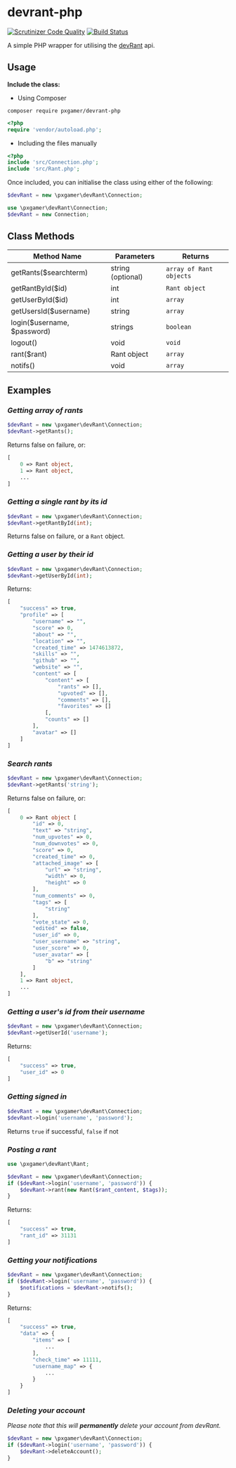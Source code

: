 # devrant-php

[![Scrutinizer Code Quality](https://scrutinizer-ci.com/g/PXgamer/devrant-php/badges/quality-score.png?b=master)](https://scrutinizer-ci.com/g/PXgamer/devrant-php/?branch=master) [![Build Status](https://travis-ci.org/PXgamer/devrant-php.svg?branch=master)](https://travis-ci.org/PXgamer/devrant-php)

A simple PHP wrapper for utilising the [devRant](https://devrant.io) api.

## Usage

__Include the class:__
- Using Composer

`composer require pxgamer/devrant-php`
```php
<?php
require 'vendor/autoload.php';
```

- Including the files manually
```php
<?php
include 'src/Connection.php';
include 'src/Rant.php';
```

Once included, you can initialise the class using either of the following:
```php
$devRant = new \pxgamer\devRant\Connection;
```
```php
use \pxgamer\devRant\Connection;
$devRant = new Connection;
```

## Class Methods

Method Name           | Parameters | Returns
--------------------- | ---------- | -------
getRants($searchterm) | string (optional) | `array of Rant objects`
getRantById($id)      | int        | `Rant object`
getUserById($id)      | int        | `array`
getUsersId($username) | string     | `array`
login($username, $password) | strings     | `boolean`
logout()              | void       | `void`
rant($rant) | Rant object | `array`
notifs() | void | `array`

## Examples

### _Getting array of rants_
```php
$devRant = new \pxgamer\devRant\Connection;
$devRant->getRants();
```
Returns false on failure, or:
```php
[
    0 => Rant object,
    1 => Rant object,
    ...
]
```

### _Getting a single rant by its id_
```php
$devRant = new \pxgamer\devRant\Connection;
$devRant->getRantById(int);
```
Returns false on failure, or a `Rant` object.

### _Getting a user by their id_
```php
$devRant = new \pxgamer\devRant\Connection;
$devRant->getUserById(int);
```
Returns:
```php
[
    "success" => true,
    "profile" => [
        "username" => "",
        "score" => 0,
        "about" => "",
        "location" => "",
        "created_time" => 1474613872,
        "skills" => "",
        "github" => "",
        "website" => "",
        "content" => [
            "content" => [
                "rants" => [],
                "upvoted" => [],
                "comments" => [],
                "favorites" => []
            [,
            "counts" => []
        ],
        "avatar" => []
    ]
]
```

### _Search rants_
```php
$devRant = new \pxgamer\devRant\Connection;
$devRant->getRants('string');
```
Returns false on failure, or:
```php
[
    0 => Rant object [
        "id" => 0,
        "text" => "string",
        "num_upvotes" => 0,
        "num_downvotes" => 0,
        "score" => 0,
        "created_time" => 0,
        "attached_image" => [
            "url" => "string",
            "width" => 0,
            "height" => 0
        ],
        "num_comments" => 0,
        "tags" => [
            "string"
        ],
        "vote_state" => 0,
        "edited" => false,
        "user_id" => 0,
        "user_username" => "string",
        "user_score" => 0,
        "user_avatar" => [
            "b" => "string"
        ]
    ],
    1 => Rant object,
    ...
]
```

### _Getting a user's id from their username_
```php
$devRant = new \pxgamer\devRant\Connection;
$devRant->getUserId('username');
```
Returns:
```php
[
    "success" => true,
    "user_id" => 0
]
```

### _Getting signed in_
```php
$devRant = new \pxgamer\devRant\Connection;
$devRant->login('username', 'password');
```
Returns `true` if successful, `false` if not

### _Posting a rant_
```php
use \pxgamer\devRant\Rant;

$devRant = new \pxgamer\devRant\Connection;
if ($devRant->login('username', 'password')) {
    $devRant->rant(new Rant($rant_content, $tags));
}
```
Returns:
```php
[
    "success" => true,
    "rant_id" => 31131
]
```

### _Getting your notifications_
```php
$devRant = new \pxgamer\devRant\Connection;
if ($devRant->login('username', 'password')) {
    $notifications = $devRant->notifs();
}
```
Returns:
```php
[
    "success" => true,
    "data" => {
		"items" => [
			...
		],
		"check_time" => 11111,
		"username_map" => {
			...
		}
	}
]
```

### _Deleting your account_

*Please note that this will __permanently__ delete your account from devRant.*

```php
$devRant = new \pxgamer\devRant\Connection;
if ($devRant->login('username', 'password')) {
    $devRant->deleteAccount();
}
```
